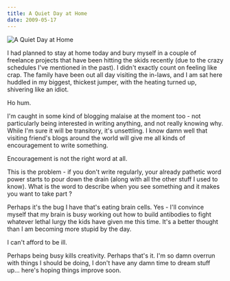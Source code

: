 ```yaml
---
title: A Quiet Day at Home
date: 2009-05-17
---
```


![A Quiet Day at Home](https://source.unsplash.com/npxXWgQ33ZQ/1600x900)

I had planned to stay at home today and bury myself in a couple of freelance projects that have been hitting the skids recently (due to the crazy schedules I've mentioned in the past). I didn't exactly count on feeling like crap. The family have been out all day visiting the in-laws, and I am sat here huddled in my biggest, thickest jumper, with the heating turned up, shivering like an idiot.

Ho hum.

I'm caught in some kind of blogging malaise at the moment too - not particularly being interested in writing anything, and not really knowing why. While I'm sure it will be transitory, it's unsettling. I know damn well that visiting friend's blogs around the world will give me all kinds of encouragement to write something.

Encouragement is not the right word at all.

This is the problem - if you don't write regularly, your already pathetic word power starts to pour down the drain (along with all the other stuff I used to know). What is the word to describe when you see something and it makes you want to take part ?

Perhaps it's the bug I have that's eating brain cells. Yes - I'll convince myself that my brain is busy working out how to build antibodies to fight whatever lethal lurgy the kids have given me this time. It's a better thought than I am becoming more stupid by the day.

I can't afford to be ill.

Perhaps being busy kills creativity. Perhaps that's it. I'm so damn overrun with things I should be doing, I don't have any damn time to dream stuff up... here's hoping things improve soon.